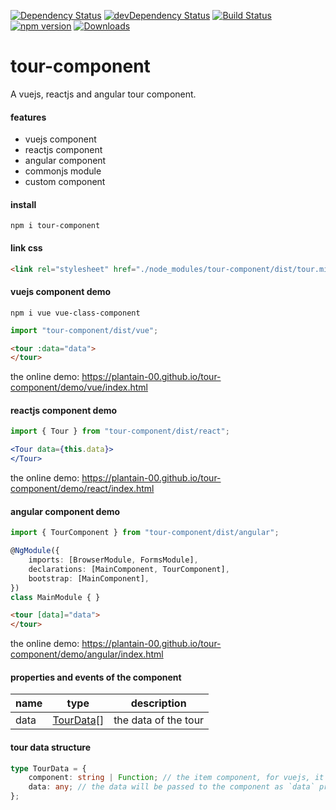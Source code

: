 [![Dependency Status](https://david-dm.org/plantain-00/tour-component.svg)](https://david-dm.org/plantain-00/tour-component)
[![devDependency Status](https://david-dm.org/plantain-00/tour-component/dev-status.svg)](https://david-dm.org/plantain-00/tour-component#info=devDependencies)
[![Build Status](https://travis-ci.org/plantain-00/tour-component.svg?branch=master)](https://travis-ci.org/plantain-00/tour-component)
[![npm version](https://badge.fury.io/js/tour-component.svg)](https://badge.fury.io/js/tour-component)
[![Downloads](https://img.shields.io/npm/dm/tour-component.svg)](https://www.npmjs.com/package/tour-component)

# tour-component
A vuejs, reactjs and angular tour component.

#### features

+ vuejs component
+ reactjs component
+ angular component
+ commonjs module
+ custom component

#### install

`npm i tour-component`

#### link css

```html
<link rel="stylesheet" href="./node_modules/tour-component/dist/tour.min.css" />
```

#### vuejs component demo

`npm i vue vue-class-component`

```ts
import "tour-component/dist/vue";
```

```html
<tour :data="data">
</tour>
```

the online demo: https://plantain-00.github.io/tour-component/demo/vue/index.html

#### reactjs component demo

```ts
import { Tour } from "tour-component/dist/react";
```

```jsx
<Tour data={this.data}>
</Tour>
```

the online demo: https://plantain-00.github.io/tour-component/demo/react/index.html

#### angular component demo

```ts
import { TourComponent } from "tour-component/dist/angular";

@NgModule({
    imports: [BrowserModule, FormsModule],
    declarations: [MainComponent, TourComponent],
    bootstrap: [MainComponent],
})
class MainModule { }
```

```html
<tour [data]="data">
</tour>
```

the online demo: https://plantain-00.github.io/tour-component/demo/angular/index.html

#### properties and events of the component

name | type | description
--- | --- | ---
data | [TourData](#tour-data-structure)[] | the data of the tour

#### tour data structure

```ts
type TourData = {
    component: string | Function; // the item component, for vuejs, it is the component name, for reactjs, it is the class object
    data: any; // the data will be passed to the component as `data` props
};
```
